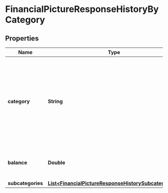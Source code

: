 
# FinancialPictureResponseHistoryByCategory

## Properties
Name | Type | Description | Notes
------------ | ------------- | ------------- | -------------
**category** | **String** | Category of the aggregation accounts. These accounts are dependent on the &#x60;category&#x60; fields within the Nucleus Aggregation Account. |  [optional]
**balance** | **Double** | Total balance for this category on this date |  [optional]
**subcategories** | [**List&lt;FinancialPictureResponseHistorySubcategories&gt;**](FinancialPictureResponseHistorySubcategories.md) |  |  [optional]



